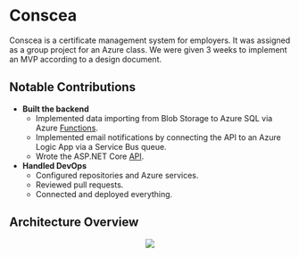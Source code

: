 # Conscea
Conscea is a certificate management system for employers. It was assigned as a group project for an Azure class. We were given 3 weeks to implement an MVP according to a design document.

## Notable Contributions
- **Built the backend**
    - Implemented data importing from Blob Storage to Azure SQL via Azure [Functions](https://dev.azure.com/jamesmpretorius/csce590-conscea/_git/import-functions).
    - Implemented email notifications by connecting the API to an Azure Logic App via a Service Bus queue.
    - Wrote the ASP\.NET Core [API](https://dev.azure.com/jamesmpretorius/csce590-conscea/_git/api).
- **Handled DevOps**
    - Configured repositories and Azure services.
    - Reviewed pull requests.
    - Connected and deployed everything.

## Architecture Overview
<p align="center">
  <a href="https://miscfiles.blob.core.windows.net/conscea/conscea_architecture.svg">
    <img src="https://miscfiles.blob.core.windows.net/conscea/conscea_architecture.svg">
  </a>
</p>
